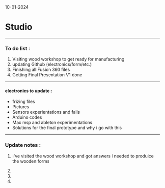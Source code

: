 10-01-2024
# Studio
---
### To do list :
1. Visiting wood workshop to get ready for manufacturing
2. updating Github (electronics/form/etc.)
3. Finishing all Fusion 360 files
4. Getting Final Presentation V1 done

---

#### electronics to update : 
- frizing files
- Pictures
- Sensors experientations and fails
- Arduino codes
- Max msp and ableton experimentations
- Solutions for the final prototype and why i go with this

---

### Update notes : 

1. I've visited the wood workshop and got answers I needed to produice the wooden forms

2. 

3. 

4. 